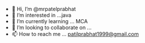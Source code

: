 - 👋 Hi, I’m @mrpatelprabhat
- 👀 I’m interested in ...java
- 🌱 I’m currently learning ... MCA
- 💞️ I’m looking to collaborate on ...
- 📫 How to reach me ... patilprabhat1999@gmail.com

<!---
mrpatelprabhat/mrpatelprabhat is a ✨ special ✨ repository because its `README.md` (this file) appears on your GitHub profile.
You can click the Preview link to take a look at your changes.
--->
